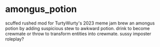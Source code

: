 # amongus_potion
scuffed rushed mod for TurtyWurty's 2023 meme jam
brew an amongus potion by adding suspicious stew to awkward potion. drink to become crewmate or throw to transform entities into crewmate. sussy imposter roleplay?
